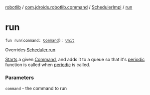 [robotlib](../../index.md) / [com.jdroids.robotlib.command](../index.md) / [SchedulerImpl](index.md) / [run](./run.md)

# run

`fun run(command: `[`Command`](../-command/index.md)`): `[`Unit`](https://kotlinlang.org/api/latest/jvm/stdlib/kotlin/-unit/index.html)

Overrides [Scheduler.run](../-scheduler/run.md)

[Starts](../-command/start.md) a given [Command](../-command/index.md), and adds it to a queue so that
it's [periodic](../-command/periodic.md) function is called when [periodic](periodic.md) is
called.

### Parameters

`command` - the command to run